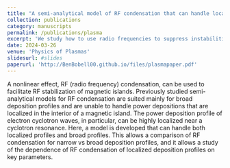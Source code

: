 ```yaml
---
title: "A semi-analytical model of RF condensation that can handle localized power depositions"
collection: publications
category: manuscripts
permalink: /publications/plasma
excerpt: 'We study how to use radio frequencies to suppress instabilities (i.e. magnetic islands) in a tokamak.'
date: 2024-03-26
venue: 'Physics of Plasmas'
slidesurl: #slides
paperurl: 'http://BenBobell00.github.io/files/plasmapaper.pdf'
---
```


A nonlinear effect, RF (radio frequency) condensation, can be used to facilitate RF stabilization of magnetic islands. Previously studied semi-analytical models for RF condensation are suited mainly for broad deposition profiles and are unable to handle power depositions that are localized in the interior of a magnetic island. The power deposition profile of electron cyclotron waves, in particular, can be highly localized near a cyclotron resonance. Here, a model is developed that can handle both localized profiles and broad profiles. This allows a comparison of RF condensation for narrow vs broad deposition profiles, and it allows a study of the dependence of RF condensation of localized deposition profiles on key parameters.
